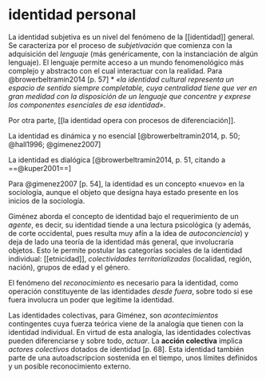 # identidad personal
La identidad subjetiva es un nivel del fenómeno de la [[identidad]] general. Se caracteriza por el proceso de *subjetivación* que comienza con la adquisición del *lenguaje* (más genéricamente, con la instanciación de algún lenguaje). El lenguaje permite acceso a un mundo fenomenológico más complejo y abstracto con el cual interactuar con la realidad. Para @browerbeltramin2014 [p. 57] * *«la identidad cultural representa un espacio de sentido siempre completable, cuya centralidad tiene que ver en gran medidad con la disposición de un lenguaje que concentre y exprese los componentes esenciales de esa identidad»*.

Por otra parte, [[la identidad opera con procesos de diferenciación]].

La identidad es dinámica y no esencial \[@browerbeltramin2014, p. 50; @hall1996; @gimenez2007\]

La identidad es dialógica \[@browerbeltramin2014, p. 51, citando a ==@kuper2001==\]

Para @gimenez2007 [p. 54], la identidad es un concepto «nuevo» en la sociología, aunque el objeto que designa haya estado presente en los inicios de la sociología.

Giménez aborda el concepto de identidad bajo el requerimiento de un *agente*, es decir, su identidad tiende a una lectura psicológica (y además, de corte occidental, pues resulta muy afín a la idea de *autoconciencia*) y deja de lado una teoría de la identidad más general, que involucraría objetos. Esto le permite postular las categorías sociales de la identidad individual: [[etnicidad]], *colectividades territorializadas* (localidad, región, nación), grupos de edad y el género.

El fenómeno del *reconocimiento* es necesario para la identidad, como operación constituyente de las identidades *desde fuera*, sobre todo si ese fuera involucra un poder que legitime la identidad.

Las identidades colectivas, para Giménez, son *acontecimientos* contingentes cuya fuerza teórica viene de la analogía que tienen con la identidad individual. En virtud de esta analogía, las identidades colectivas pueden diferenciarse y sobre todo, *actuar*. La **acción colectiva** implica *actores colectivos* dotados de identidad [p. 68]. Esta identidad también parte de una autoadscripcion sostenida en el tiempo, unos límites definidos y un posible reconocimiento externo.
